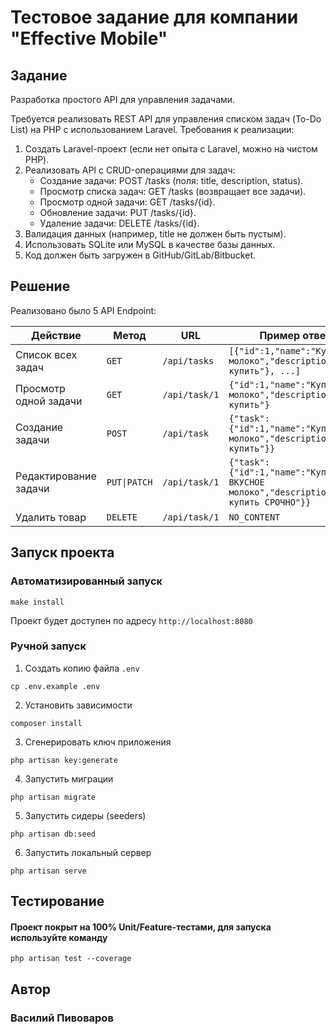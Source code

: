 # Тестовое задание для компании "Effective Mobile"

## Задание
Разработка простого API для управления задачами.

Требуется реализовать REST API для управления списком задач (To-Do List) на PHP с
использованием Laravel.
Требования к реализации:
1. Создать Laravel-проект (если нет опыта с Laravel, можно на чистом PHP).
2. Реализовать API с CRUD-операциями для задач:
   - Создание задачи: POST /tasks (поля: title, description, status).
   - Просмотр списка задач: GET /tasks (возвращает все задачи).
   - Просмотр одной задачи: GET /tasks/{id}.
   - Обновление задачи: PUT /tasks/{id}.
   - Удаление задачи: DELETE /tasks/{id}.
3. Валидация данных (например, title не должен быть пустым).
4. Использовать SQLite или MySQL в качестве базы данных.
5. Код должен быть загружен в GitHub/GitLab/Bitbucket.

## Решение
Реализовано было 5 API Endpoint:

| Действие              | Метод        | URL           | Пример ответа                                                                         |
|-----------------------|--------------|---------------|---------------------------------------------------------------------------------------|
| Список всех задач     | `GET`        | `/api/tasks`  | `[{"id":1,"name":"Купить молоко","description":"Надо купить"}, ...]`                  |
| Просмотр одной задачи | `GET`        | `/api/task/1` | `{"id":1,"name":"Купить молоко","description":"Надо купить"}`                         |
| Создание задачи       | `POST`       | `/api/task`   | `{"task":{"id":1,"name":"Купить молоко","description":"Надо купить"}}`                |
| Редактирование задачи | `PUT\|PATCH` | `/api/task/1` | `{"task":{"id":1,"name":"Купить ВКУСНОЕ молоко","description":"Надо купить СРОЧНО"}}` |
| Удалить товар         | `DELETE`     | `/api/task/1` | `NO_CONTENT`                                                                          |


## Запуск проекта

### Автоматизированный запуск
```shell
make install
```
Проект будет доступен по адресу `http://localhost:8080`


### Ручной запуск

1. Создать копию файла `.env`
```shell
cp .env.example .env
```
2. Установить зависимости
```shell
composer install
```
3. Сгенерировать ключ приложения
```shell
php artisan key:generate
```
4. Запустить миграции
```shell
php artisan migrate
```
5. Запустить сидеры (seeders)
```shell
php artisan db:seed
```
6. Запустить локальный сервер
```shell
php artisan serve
```

## Тестирование
#### Проект покрыт на 100% Unit/Feature-тестами, для запуска используйте команду
```shell
php artisan test --coverage
```

## Автор
### Василий Пивоваров
